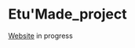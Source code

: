 # Etu'Made_project


<a href="https://layninou.github.io/etudemade_project/index.html">Website</a> in progress
